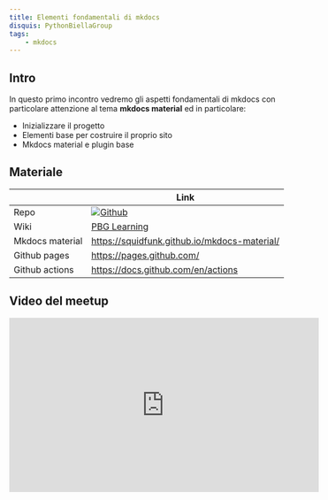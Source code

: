 ```yaml
---
title: Elementi fondamentali di mkdocs
disquis: PythonBiellaGroup
tags:
    - mkdocs
---
```


## Intro

In questo primo incontro vedremo gli aspetti fondamentali di mkdocs con particolare attenzione al tema **mkdocs material** ed in particolare:

* Inizializzare il progetto
* Elementi base per costruire il proprio sito
* Mkdocs material e plugin base

## Materiale

| | Link |
|----------|----------|
| Repo     | [![Github](https://img.shields.io/badge/GitHub-181717.svg?style=for-the-badge&logo=GitHub&logoColor=white)](https://github.com/PythonBiellaGroup/mkdocs-tutorial) |
| Wiki   | [PBG Learning](https://pythonbiellagroup.it/learning/mkdocs_tutorial/)|
| Mkdocs material  | https://squidfunk.github.io/mkdocs-material/|
| Github pages  | https://pages.github.com/|
| Github actions | https://docs.github.com/en/actions|

## Video del meetup

<iframe width="560" height="315" src="https://www.youtube.com/embed/BeWo2xe-uvM?si=xGEYkXnCiBr2hJkZ" title="YouTube video player" frameborder="0" allow="accelerometer; autoplay; clipboard-write; encrypted-media; gyroscope; picture-in-picture; web-share" allowfullscreen></iframe>